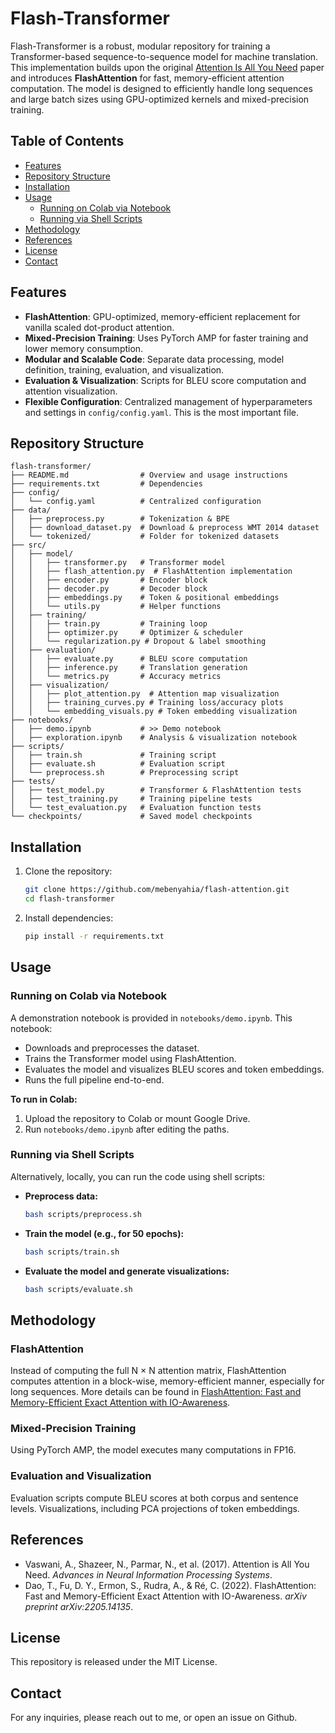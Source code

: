 # Flash-Transformer

Flash-Transformer is a robust, modular repository for training a Transformer-based sequence-to-sequence model for machine translation. This implementation builds upon the original [Attention Is All You Need](https://arxiv.org/abs/1706.03762) paper and introduces **FlashAttention** for fast, memory-efficient attention computation. The model is designed to efficiently handle long sequences and large batch sizes using GPU-optimized kernels and mixed-precision training.

## Table of Contents

- [Features](#features)
- [Repository Structure](#repository-structure)
- [Installation](#installation)
- [Usage](#usage)
  - [Running on Colab via Notebook](#running-on-colab-via-notebook)
  - [Running via Shell Scripts](#running-via-shell-scripts)
- [Methodology](#methodology)
- [References](#references)
- [License](#license)
- [Contact](#contact)

## Features

- **FlashAttention**: GPU-optimized, memory-efficient replacement for vanilla scaled dot-product attention.
- **Mixed-Precision Training**: Uses PyTorch AMP for faster training and lower memory consumption.
- **Modular and Scalable Code**: Separate data processing, model definition, training, evaluation, and visualization.
- **Evaluation & Visualization**: Scripts for BLEU score computation and attention visualization.
- **Flexible Configuration**: Centralized management of hyperparameters and settings in `config/config.yaml`. This is the most important file.

## Repository Structure

```
flash-transformer/
├── README.md                # Overview and usage instructions
├── requirements.txt         # Dependencies
├── config/
│   └── config.yaml          # Centralized configuration
├── data/
│   ├── preprocess.py        # Tokenization & BPE
│   ├── download_dataset.py  # Download & preprocess WMT 2014 dataset
│   └── tokenized/           # Folder for tokenized datasets
├── src/
│   ├── model/
│   │   ├── transformer.py   # Transformer model
│   │   ├── flash_attention.py  # FlashAttention implementation
│   │   ├── encoder.py       # Encoder block
│   │   ├── decoder.py       # Decoder block
│   │   ├── embeddings.py    # Token & positional embeddings
│   │   └── utils.py         # Helper functions
│   ├── training/
│   │   ├── train.py         # Training loop
│   │   ├── optimizer.py     # Optimizer & scheduler
│   │   └── regularization.py # Dropout & label smoothing
│   ├── evaluation/
│   │   ├── evaluate.py      # BLEU score computation
│   │   ├── inference.py     # Translation generation
│   │   └── metrics.py       # Accuracy metrics
│   ├── visualization/
│   │   ├── plot_attention.py  # Attention map visualization
│   │   ├── training_curves.py # Training loss/accuracy plots
│   │   └── embedding_visuals.py # Token embedding visualization
├── notebooks/
│   ├── demo.ipynb           # >> Demo notebook
│   ├── exploration.ipynb    # Analysis & visualization notebook
├── scripts/
│   ├── train.sh             # Training script
│   ├── evaluate.sh          # Evaluation script
│   └── preprocess.sh        # Preprocessing script
├── tests/
│   ├── test_model.py        # Transformer & FlashAttention tests
│   ├── test_training.py     # Training pipeline tests
│   └── test_evaluation.py   # Evaluation function tests
└── checkpoints/             # Saved model checkpoints
```

## Installation

1. Clone the repository:

   ```bash
   git clone https://github.com/mebenyahia/flash-attention.git
   cd flash-transformer
   ```

2. Install dependencies:

   ```bash
   pip install -r requirements.txt
   ```

## Usage

### Running on Colab via Notebook

A demonstration notebook is provided in `notebooks/demo.ipynb`. This notebook:

- Downloads and preprocesses the dataset.
- Trains the Transformer model using FlashAttention.
- Evaluates the model and visualizes BLEU scores and token embeddings.
- Runs the full pipeline end-to-end.

**To run in Colab:**

1. Upload the repository to Colab or mount Google Drive.
2. Run `notebooks/demo.ipynb` after editing the paths.

### Running via Shell Scripts

Alternatively, locally, you can run the code using shell scripts:

- **Preprocess data:**
  
  ```bash
  bash scripts/preprocess.sh
  ```

- **Train the model (e.g., for 50 epochs):**
  
  ```bash
  bash scripts/train.sh
  ```

- **Evaluate the model and generate visualizations:**
  
  ```bash
  bash scripts/evaluate.sh
  ```

## Methodology

### FlashAttention
Instead of computing the full  N × N attention matrix, FlashAttention computes attention in a block-wise, memory-efficient manner, especially for long sequences. More details can be found in [FlashAttention: Fast and Memory-Efficient Exact Attention with IO-Awareness](https://arxiv.org/abs/2205.14135).

### Mixed-Precision Training
Using PyTorch AMP, the model executes many computations in FP16.

### Evaluation and Visualization
Evaluation scripts compute BLEU scores at both corpus and sentence levels. Visualizations, including PCA projections of token embeddings.

## References

- Vaswani, A., Shazeer, N., Parmar, N., et al. (2017). Attention is All You Need. *Advances in Neural Information Processing Systems*.
- Dao, T., Fu, D. Y., Ermon, S., Rudra, A., & Ré, C. (2022). FlashAttention: Fast and Memory-Efficient Exact Attention with IO-Awareness. *arXiv preprint arXiv:2205.14135*.

## License

This repository is released under the MIT License.

## Contact

For any inquiries, please reach out to me, or open an issue on Github.

